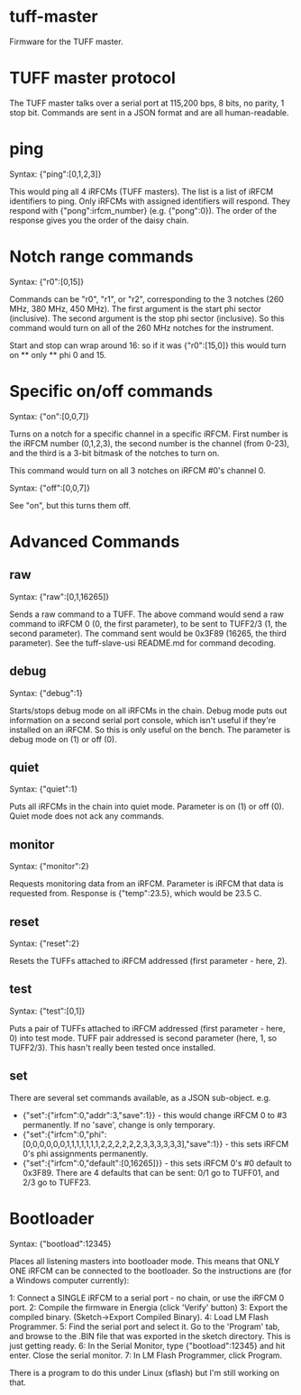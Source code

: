 # tuff-master

Firmware for the TUFF master.

# TUFF master protocol

The TUFF master talks over a serial port at 115,200 bps, 8 bits, no parity, 1 stop bit. Commands are sent in a JSON format and are all human-readable.

# ping

Syntax: {"ping":[0,1,2,3]}

This would ping all 4 iRFCMs (TUFF masters). The list is a list of iRFCM identifiers to ping. Only iRFCMs with assigned identifiers will respond. They respond with {"pong":irfcm_number} (e.g. {"pong":0}). The order of the response gives you the order of the daisy chain.

# Notch range commands

Syntax: {"r0":[0,15]}

Commands can be "r0", "r1", or "r2", corresponding to the 3 notches (260 MHz, 380 MHz, 450 MHz). The first argument is the start phi sector (inclusive). The second argument is the stop phi sector (inclusive). So this command would turn on all of the 260 MHz notches for the instrument.

Start and stop can wrap around 16: so if it was {"r0":[15,0]} this would turn on ** only ** phi 0 and 15.

# Specific on/off commands

Syntax: {"on":[0,0,7]}

Turns on a notch for a specific channel in a specific iRFCM. First number is the iRFCM number (0,1,2,3), the second number is the channel (from 0-23), and the third is a 3-bit bitmask of the notches to turn on.

This command would turn on all 3 notches on iRFCM #0's channel 0.

Syntax: {"off":[0,0,7]}

See "on", but this turns them off.

# Advanced Commands

## raw

Syntax: {"raw":[0,1,16265]}

Sends a raw command to a TUFF. The above command would send a raw command to iRFCM 0 (0, the first parameter), to be sent to TUFF2/3 (1, the second parameter). The command
sent would be 0x3F89 (16265, the third parameter). See the tuff-slave-usi README.md for command decoding.

## debug

Syntax: {"debug":1}

Starts/stops debug mode on all iRFCMs in the chain. Debug mode puts out information on a second serial port console, which isn't useful if they're installed on an iRFCM.
So this is only useful on the bench. The parameter is debug mode on (1) or off (0).

## quiet

Syntax: {"quiet":1}

Puts all iRFCMs in the chain into quiet mode. Parameter is on (1) or off (0). Quiet mode does not ack any commands.

## monitor

Syntax: {"monitor":2}

Requests monitoring data from an iRFCM. Parameter is iRFCM that data is requested from. Response is {"temp":23.5}, which would be 23.5 C.

## reset

Syntax: {"reset":2}

Resets the TUFFs attached to iRFCM addressed (first parameter - here, 2).

## test

Syntax: {"test":[0,1]}

Puts a pair of TUFFs attached to iRFCM addressed (first parameter - here, 0) into test mode. TUFF pair addressed is second parameter (here, 1, so TUFF2/3). This hasn't really been
tested once installed.

## set

There are several set commands available, as a JSON sub-object. e.g.

* {"set":{"irfcm":0,"addr":3,"save":1}} - this would change iRFCM 0 to #3 permanently. If no 'save', change is only temporary.
* {"set":{"irfcm":0,"phi":[0,0,0,0,0,0,1,1,1,1,1,1,1,2,2,2,2,2,2,3,3,3,3,3,3],"save":1}} - this sets iRFCM 0's phi assignments permanently.
* {"set":{"irfcm":0,"default":[0,16265]}} - this sets iRFCM 0's #0 default to 0x3F89. There are 4 defaults that can be sent: 0/1 go to TUFF01, and 2/3 go to TUFF23.

# Bootloader

Syntax: {"bootload":12345}

Places all listening masters into bootloader mode. This means that ONLY ONE iRFCM can be connected to the bootloader. So the instructions are (for a Windows computer currently):

1: Connect a SINGLE iRFCM to a serial port - no chain, or use the iRFCM 0 port.
2: Compile the firmware in Energia (click 'Verify' button)
3: Export the compiled binary. (Sketch->Export Compiled Binary).
4: Load LM Flash Programmer.
5: Find the serial port and select it. Go to the 'Program' tab, and browse to the .BIN file that was exported in the sketch directory. This is just getting ready.
6: In the Serial Monitor, type {"bootload":12345} and hit enter. Close the serial monitor.
7: In LM Flash Programmer, click Program.

There is a program to do this under Linux (sflash) but I'm still working on that.